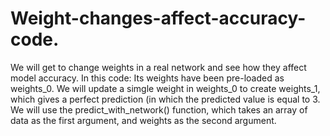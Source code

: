 # Weight-changes-affect-accuracy-code.
We will get to change weights in a real network and see how they affect model accuracy.
In this code:
Its weights have been pre-loaded as weights_0.
We will update a simgle weight in weights_0 to create weights_1, which gives a perfect prediction (in which the predicted value is equal to 3.
We will use the predict_with_network() function, which takes an array of data as the first argument, and weights as the second argument.
